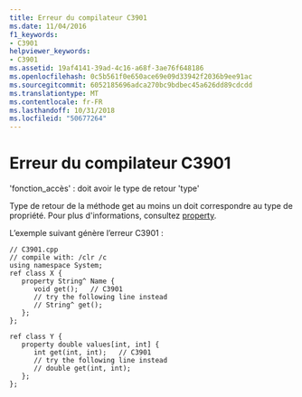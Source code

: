 ```yaml
---
title: Erreur du compilateur C3901
ms.date: 11/04/2016
f1_keywords:
- C3901
helpviewer_keywords:
- C3901
ms.assetid: 19af4141-39ad-4c16-a68f-3ae76f648186
ms.openlocfilehash: 0c5b561f0e650ace69e09d33942f2036b9ee91ac
ms.sourcegitcommit: 6052185696adca270bc9bdbec45a626dd89cdcdd
ms.translationtype: MT
ms.contentlocale: fr-FR
ms.lasthandoff: 10/31/2018
ms.locfileid: "50677264"
---
```

# <a name="compiler-error-c3901"></a>Erreur du compilateur C3901

'fonction_accès' : doit avoir le type de retour 'type'

Type de retour de la méthode get au moins un doit correspondre au type de propriété. Pour plus d'informations, consultez [property](../../windows/property-cpp-component-extensions.md).

L’exemple suivant génère l’erreur C3901 :

```
// C3901.cpp
// compile with: /clr /c
using namespace System;
ref class X {
   property String^ Name {
      void get();   // C3901
      // try the following line instead
      // String^ get();
   };
};

ref class Y {
   property double values[int, int] {
      int get(int, int);   // C3901
      // try the following line instead
      // double get(int, int);
   };
};
```